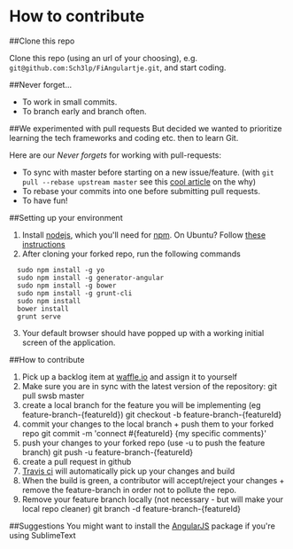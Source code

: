 How to contribute
=================

##Clone this repo

Clone this repo (using an url of your choosing), e.g. `git@github.com:Sch3lp/FiAngulartje.git`, and start coding.


##Never forget...

* To work in small commits.
* To branch early and branch often.

##We experimented with pull requests
But decided we wanted to prioritize learning the tech frameworks and coding etc. then to learn Git.

Here are our *Never forgets* for working with pull-requests:
* To sync with master before starting on a new issue/feature. (with `git pull --rebase upstream master` see this [cool article](http://kentnguyen.com/development/visualized-git-practices-for-team/) on the why)
* To rebase your commits into one before submitting pull requests.
* To have fun!

##Setting up your environment
1. Install [nodejs](http://nodejs.org/), which you'll need for [npm](https://www.npmjs.org/). On Ubuntu? Follow [these instructions](https://github.com/joyent/node/wiki/Installing-Node.js-via-package-manager)
2. After cloning your forked repo, run the following commands
````
  sudo npm install -g yo
  sudo npm install -g generator-angular
  sudo npm install -g bower
  sudo npm install -g grunt-cli
  sudo npm install
  bower install
  grunt serve
````
3. Your default browser should have popped up with a working initial screen of the application. 

##How to contribute
1. Pick up a backlog item at [waffle.io](https://waffle.io/softwaresandbox/fiangulartje) and assign it to yourself
2. Make sure you are in sync with the latest version of the repository:
  git pull swsb master
3. create a local branch for the feature you will be implementing (eg feature-branch-{featureId})
  git checkout -b feature-branch-{featureId}
4. commit your changes to the local branch + push them to your forked repo
  git commit -m 'connect #{featureId} {my specific comments}'
5. push your changes to your forked repo (use -u to push the feature branch)
  git push -u feature-branch-{featureId}
6. create a pull request in github
7. [Travis ci](https://travis-ci.org/SoftwareSandbox/FiAngulartje) will automatically pick up your changes and build
8. When the build is green, a contributor will accept/reject your changes + remove the feature-branch in order not to pollute the repo.
9. Remove your feature branch locally (not necessary - but will make your local repo cleaner)
  git branch -d feature-branch-{featureId}

##Suggestions
You might want to install the [AngularJS](https://github.com/angular-ui/AngularJS-sublime-package) package if you're using SublimeText
